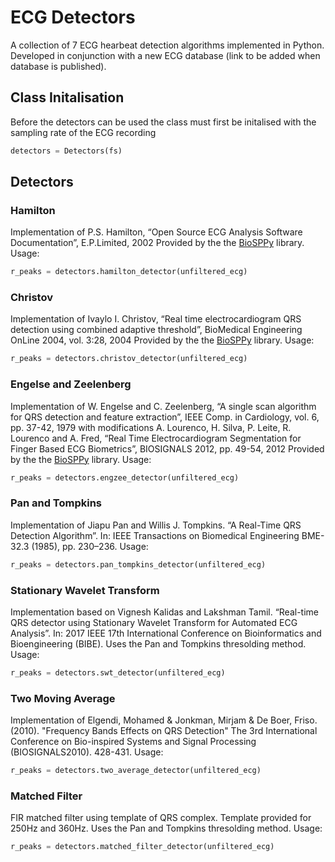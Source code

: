 # ECG Detectors
A collection of 7 ECG hearbeat detection algorithms implemented in Python. Developed in conjunction with a new ECG database (link to be added when database is published).

## Class Initalisation
Before the detectors can be used the class must first be initalised with the sampling rate of the ECG recording
```python
detectors = Detectors(fs)
```
## Detectors

### Hamilton
Implementation of P.S. Hamilton, “Open Source ECG Analysis Software Documentation”, E.P.Limited, 2002
Provided by the the [BioSPPy](https://github.com/PIA-Group/BioSPPy) library.
Usage:
```python
r_peaks = detectors.hamilton_detector(unfiltered_ecg)
```

### Christov
Implementation of Ivaylo I. Christov, “Real time electrocardiogram QRS detection using combined adaptive threshold”, BioMedical Engineering OnLine 2004, vol. 3:28, 2004
Provided by the the [BioSPPy](https://github.com/PIA-Group/BioSPPy) library.
Usage:
```python
r_peaks = detectors.christov_detector(unfiltered_ecg)
```

### Engelse and Zeelenberg
Implementation of W. Engelse and C. Zeelenberg, “A single scan algorithm for QRS detection and feature extraction”, IEEE Comp. in Cardiology, vol. 6, pp. 37-42, 1979 with modifications A. Lourenco, H. Silva, P. Leite, R. Lourenco and A. Fred, “Real Time Electrocardiogram Segmentation for Finger Based ECG Biometrics”, BIOSIGNALS 2012, pp. 49-54, 2012
Provided by the the [BioSPPy](https://github.com/PIA-Group/BioSPPy) library.
Usage:
```python
r_peaks = detectors.engzee_detector(unfiltered_ecg)
```


### Pan and Tompkins
Implementation of Jiapu Pan and Willis J. Tompkins. “A Real-Time QRS Detection Algorithm”. In: IEEE Transactions on Biomedical Engineering BME-32.3 (1985), pp. 230–236.
Usage:
```python
r_peaks = detectors.pan_tompkins_detector(unfiltered_ecg)
```

### Stationary Wavelet Transform
Implementation based on Vignesh Kalidas and Lakshman Tamil. “Real-time QRS detector using Stationary Wavelet Transform for Automated ECG Analysis”. In: 2017 IEEE 17th International Conference on Bioinformatics and Bioengineering (BIBE). Uses the Pan and Tompkins thresolding method.
Usage:
```python
r_peaks = detectors.swt_detector(unfiltered_ecg)
```

### Two Moving Average
Implementation of Elgendi, Mohamed & Jonkman, Mirjam & De Boer, Friso. (2010). "Frequency Bands Effects on QRS Detection" The 3rd International Conference on Bio-inspired Systems and Signal Processing (BIOSIGNALS2010). 428-431. 
Usage:
```python
r_peaks = detectors.two_average_detector(unfiltered_ecg)
```

### Matched Filter
FIR matched filter using template of QRS complex. Template provided for 250Hz and 360Hz. Uses the Pan and Tompkins thresolding method.
Usage:
```python
r_peaks = detectors.matched_filter_detector(unfiltered_ecg)
```